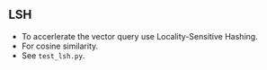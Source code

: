 LSH
--------------------------
* To accerlerate the vector query use Locality-Sensitive Hashing.
* For cosine similarity.
* See `test_lsh.py`.

